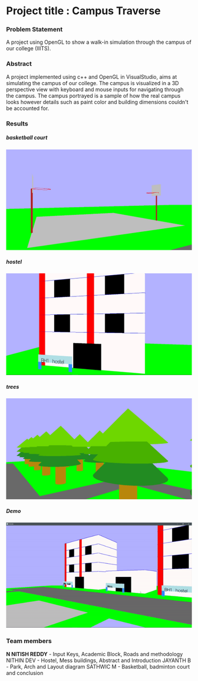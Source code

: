 # Project title : Campus Traverse

### Problem Statement
A project using OpenGL to show a walk-in simulation through the campus of our college (IIITS).

### Abstract
A project implemented using c++ and OpenGL in VisualStudio, aims at simulating the campus of our college. The campus is visualized in a 3D perspective view with keyboard and mouse inputs for navigating through the campus. The campus portrayed is
a sample of how the real campus looks however details such as paint color and building dimensions couldn't be accounted for.

### Results

##### basketball court
![alt text](https://github.com/Nitish-N07/Computer-Graphics-Project/blob/master/cgm_bball.jpg)
##### hostel
![alt text](https://github.com/Nitish-N07/Computer-Graphics-Project/blob/master/cgm_bh1.jpg)
##### trees
![alt text](https://github.com/Nitish-N07/Computer-Graphics-Project/blob/master/cgm_treess.jpg)
##### Demo
![alt text](https://github.com/Nitish-N07/Computer-Graphics-Project/blob/master/cgm_gif.gif)

### Team members
**N NITISH REDDY** - Input Keys, Academic Block, Roads and methodology
NITHIN DEV - Hostel, Mess buildings, Abstract and Introduction
JAYANTH B - Park, Arch and Layout diagram
SATHWIC M - Basketball, badminton court and conclusion
